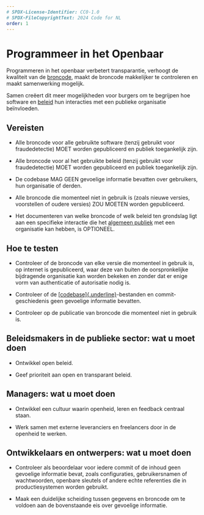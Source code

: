 ```yaml
---
# SPDX-License-Identifier: CC0-1.0
# SPDX-FileCopyrightText: 2024 Code for NL
order: 1
---
```


# Programmeer in het Openbaar

Programmeren in het openbaar verbetert transparantie, verhoogt de kwaliteit van de [broncode](/nl/glossary.html#broncode), maakt de broncode makkelijker te controleren en maakt samenwerking mogelijk.

Samen creëert dit meer mogelijkheden voor burgers om te begrijpen hoe software en [beleid](/nl/glossary.html#beleid) hun interacties met een publieke organisatie beïnvloeden.

## Vereisten

-   Alle broncode voor alle gebruikte software (tenzij gebruikt voor fraudedetectie) MOET worden gepubliceerd en publiek toegankelijk zijn.

- Alle broncode voor al het gebruikte beleid (tenzij gebruikt voor fraudedetectie) MOET worden gepubliceerd en publiek toegankelijk zijn.

- De codebase MAG GEEN gevoelige informatie bevatten over gebruikers, hun organisatie of derden.

-   Alle broncode die momenteel niet in gebruik is (zoals nieuwe versies, voorstellen of oudere versies) ZOU MOETEN worden gepubliceerd.

-   Het documenteren van welke broncode of welk beleid ten grondslag ligt aan een specifieke interactie die het [algemeen publiek](/nl/glossary.html#algemeen-publiek) met een organisatie kan hebben, is OPTIONEEL.

## Hoe te testen

-   Controleer of de broncode van elke versie die momenteel in gebruik is, op internet is gepubliceerd, waar deze van buiten de oorspronkelijke bijdragende organisatie kan worden bekeken en zonder dat er enige vorm van authenticatie of autorisatie nodig is.

-   Controleer of de [[codebase]{.underline}][4]-bestanden en commit-geschiedenis geen gevoelige informatie bevatten.

-   Controleer op de publicatie van broncode die momenteel niet in gebruik is.

## Beleidsmakers in de publieke sector: wat u moet doen

-   Ontwikkel open beleid.

-   Geef prioriteit aan open en transparant beleid.

## Managers: wat u moet doen

-   Ontwikkel een cultuur waarin openheid, leren en feedback centraal staan.

-   Werk samen met externe leveranciers en freelancers door in de openheid te werken.

## Ontwikkelaars en ontwerpers: wat u moet doen

-   Controleer als beoordelaar voor iedere commit of de inhoud geen gevoelige informatie bevat, zoals configuraties, gebruikersnamen of wachtwoorden, openbare sleutels of andere echte referenties die in productiesystemen worden gebruikt.

-   Maak een duidelijke scheiding tussen gegevens en broncode om te voldoen aan de bovenstaande eis over gevoelige informatie.

  [1]: https://standard.publiccode.net/glossary.html#source-code
  [2]: https://standard.publiccode.net/glossary.html#policy
  [3]: https://standard.publiccode.net/glossary.html#general-public
  [4]: https://standard.publiccode.net/glossary.html#codebase
